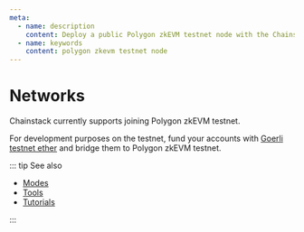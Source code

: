 ```yaml
---
meta:
  - name: description
    content: Deploy a public Polygon zkEVM testnet node with the Chainstack managed blockchain services in minutes.
  - name: keywords
    content: polygon zkevm testnet node
---
```


# Networks

Chainstack currently supports joining Polygon zkEVM testnet.

For development purposes on the testnet, fund your accounts with [Goerli testnet ether](https://goerli-faucet.pk910.de) and bridge them to Polygon zkEVM testnet.

::: tip See also

* [Modes](/operations/polygon-zkevm/modes)
* [Tools](/operations/polygon-zkevm/tools)
* [Tutorials](/tutorials/polygon-zkevm/)

:::
